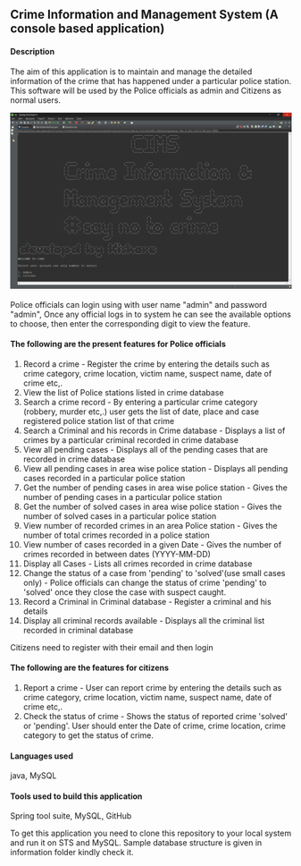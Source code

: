 <h2>Crime Information and Management System (A console based application)</h2>

<h4>Description</h4>

The aim of this application is to maintain and manage the detailed information of the crime that has happened under a particular police station.
This software will be used by the Police officials as admin and Citizens as normal users.
<br>
<div>
  <img src="src/information/CIMS.png" alt="application-interface"/>
</div>
<br>
Police officials can login using with user name "admin" and password "admin",
Once any official logs in to system he can see the available options to choose, then enter the corresponding digit to view the feature.

<h4>The following are the present features for Police officials</h4>

1. Record a crime - Register the crime by entering the details such as crime category, crime location, victim name, suspect name, date of crime etc,.
2. View the list of Police stations listed in crime database
3. Search a crime record - By entering a particular crime category (robbery, murder etc,.) user gets the list of date, place and case registered police station list of that crime
4. Search a Criminal and his records in Crime database - Displays a list of crimes by a particular criminal recorded in crime database
5. View all pending cases - Displays all of the pending cases that are recorded in crime database
6. View all pending cases in area wise police station - Displays all pending cases recorded in a particular police station
7. Get the number of pending cases in area wise police station - Gives the number of pending cases in a particular police station
8. Get the number of solved cases in area wise police station - Gives the number of solved cases in a particular police station
9. View number of recorded crimes in an area Police station - Gives the number of total crimes recorded in a police station
10. View number of cases recorded in a given Date - Gives the number of crimes recorded in between dates (YYYY-MM-DD)
11. Display all Cases - Lists all crimes recorded in crime database
12. Change the status of a case from 'pending' to 'solved'(use small cases only) - Police officials can change the status of crime 'pending' to 'solved' once they close the case with suspect caught.
13. Record a Criminal in Criminal database - Register a criminal and his details
14. Display all criminal records available - Displays all the criminal list recorded in criminal database

Citizens need to register with their email and then login

<h4>The following are the features for citizens</h4>

1. Report a crime - User can report crime by entering the details such as crime category, crime location, victim name, suspect name, date of crime etc,.
2. Check the status of crime - Shows the status of reported crime 'solved' or 'pending'. User should enter the Date of crime, crime location, crime category to get the status of crime.

<h4>Languages used</h4>
java, MySQL

<h4>Tools used to build this application</h4>
Spring tool suite, MySQL, GitHub

To get this application you need to clone this repository to your local system and run it on STS and MySQL.
Sample database structure is given in information folder kindly check it.

